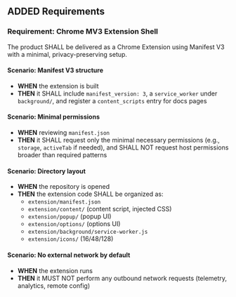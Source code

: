 ## ADDED Requirements
### Requirement: Chrome MV3 Extension Shell
The product SHALL be delivered as a Chrome Extension using Manifest V3 with a minimal, privacy-preserving setup.

#### Scenario: Manifest V3 structure
- **WHEN** the extension is built
- **THEN** it SHALL include `manifest_version: 3`, a `service_worker` under `background/`, and register a `content_scripts` entry for docs pages

#### Scenario: Minimal permissions
- **WHEN** reviewing `manifest.json`
- **THEN** it SHALL request only the minimal necessary permissions (e.g., `storage`, `activeTab` if needed), and SHALL NOT request host permissions broader than required patterns

#### Scenario: Directory layout
- **WHEN** the repository is opened
- **THEN** the extension code SHALL be organized as:
  - `extension/manifest.json`
  - `extension/content/` (content script, injected CSS)
  - `extension/popup/` (popup UI)
  - `extension/options/` (options UI)
  - `extension/background/service-worker.js`
  - `extension/icons/` (16/48/128)

#### Scenario: No external network by default
- **WHEN** the extension runs
- **THEN** it MUST NOT perform any outbound network requests (telemetry, analytics, remote config)
